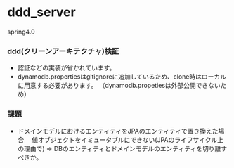 ddd_server
===============
spring4.0


### ddd(クリーンアーキテクチャ)検証  
* 認証などの実装が省かれています。
* dynamodb.propertiesはgitignoreに追加しているため、clone時はローカルに用意する必要があります。
  （dynamodb.propetiesは外部公開できないため）　

### 課題
* ドメインモデルにおけるエンティティをJPAのエンティティで置き換えた場合
　値オブジェクトをイミュータブルにできない(JPAのライフサイクル上の理由で)
 => DBのエンティティとドメインモデルのエンティティを切り離すべきか。